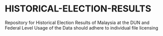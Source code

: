 # HISTORICAL-ELECTION-RESULTS
Repository for Historical Election Results of Malaysia at the DUN and Federal Level
Usage of the Data should adhere to individual file licensing
